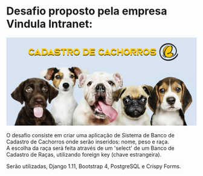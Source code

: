 # Desafio proposto pela empresa Vindula Intranet:

<a hrfe="#">
  <img src="https://github.com/C4PISTRANO/DesafioVindula/blob/main/img/puppies.jpg" width="600px">
</a>

O desafio consiste em criar uma aplicação de Sistema de Banco de Cadastro de Cachorros onde serão inseridos: nome, peso e raça. <br>
A escolha da raça será feita através de um 'select' de um Banco de Cadastro de Raças, utilizando foreign key (chave estrangeira).

Serão utilizadas, Django 1.11, Bootstrap 4, PostgreSQL e Crispy Forms.


